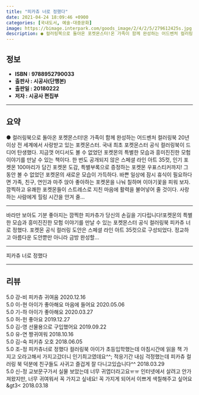 ```yaml
---
title: "피카츄 너로 정했다"
date: 2021-04-24 18:09:46 +0900
categories: [국내도서, 예술-대중문화]
image: https://bimage.interpark.com/goods_image/2/4/2/5/279612425s.jpg
description: ● 컬러링북으로 돌아온 포켓몬스터!온 가족이 함께 완성하는 어드벤처 컬러링북 20년 이상 전 세계에서 사랑받고 있는 포켓몬스터. 국내 최초 포켓몬스터 공식 컬러링북이 드디어 탄생했다. 지금껏 어디서도 볼 수 없었던 포켓몬의 특별한 모습과 흥미진진한 모험 이야기를 만날 수 있는 책이다.
---
```


## **정보**

- **ISBN : 9788952790033**
- **출판사 : 시공사(단행본)**
- **출판일 : 20180222**
- **저자 : 시공사 편집부**

------



## **요약**

●  컬러링북으로 돌아온 포켓몬스터!온 가족이 함께 완성하는 어드벤처 컬러링북 20년 이상 전 세계에서 사랑받고 있는 포켓몬스터. 국내 최초 포켓몬스터 공식 컬러링북이 드디어 탄생했다. 지금껏 어디서도 볼 수 없었던 포켓몬의 특별한 모습과 흥미진진한 모험 이야기를 만날 수 있는 책이다. 한 번도 공개되지 않은 스페셜 라인 아트 35컷, 인기 포켓몬 100마리가 담긴 포켓몬 도감, 특별부록으로 증정하는 포켓몬 우표스티커까지! 그동안 볼 수 없었던 포켓몬의 새로운 모습이 가득하다. 바쁜 일상에 잠시 휴식이 필요하다면 가족, 친구, 연인과 마주 앉아 좋아하는 포켓몬을 나눠 칠하며 이야기꽃을 피워 보자. 깜찍하고 유쾌한 포켓몬들이 스트레스로 지친 마음에 활력을 불어넣어 줄 것이다. 사랑하는 사람에게 힐링 시간을 안겨 줄...

------

바라만 보아도 기분 좋아지는 깜찍한 피카츄가 당신의 손길을 기다립니다!포켓몬의 특별한 모습과 흥미진진한 모험 이야기를 만날 수 있는 포켓몬스터 공식 컬러링북 피카츄 너로 정했다. 포켓몬 공식 컬러링 도안은 스페셜 라인 아트 35컷으로 구성되었다. 정교하고 아름다운 도안뿐만 아니라 금방 완성할... 

------


피카츄 너로 정했다 

------


## **리뷰** 

5.0 강-비 피카츄 귀여움 2020.12.16 <br/>5.0 이-현 아이가 좋아해요 마음에 들어요 2020.05.06 <br/>5.0 기-하 아이가 좋아해요 2020.03.27 <br/>5.0 허-헌 좋아요 2019.12.27 <br/>5.0 김-영 선물용으로 구입했어요 2019.09.22 <br/>5.0 유-연 짱귀여워 2018.10.16 <br/>5.0 김-숙 피키츄 오호 2018.06.05 <br/>5.0 조-정 피카츄너로 정했다
컬러링북
아이가 초등입학했는데
아침시간에 읽을 책 가지고
오라고해서
가지고갔더니 인기최고였데요^^;
적응기간 내심 걱정했는데
피카츄 컬러링 북 덕분에
친구들도 사귀고 즐겁게 잘 다니고있습니다^^ 2018.03.29 <br/>5.0 신-정 교보문구가서 실물 보았는데 너무 귀엽더라고요ㅠㅠ 인터넷에서 살려고 안가져왔지만, 너무 귀여워서 꼭 가지고 싶네요! 꼭 가지게 되어서 이쁘게 색칠해주고 싶어요&gt3&lt; 2018.03.18 <br/>